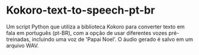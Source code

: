 # Kokoro-text-to-speech-pt-br
Um script Python que utiliza a biblioteca Kokoro para converter texto em fala em português (pt-BR), com a opção de usar diferentes vozes pré-treinadas, incluindo uma voz de 'Papai Noel'. O áudio gerado é salvo em um arquivo WAV.
